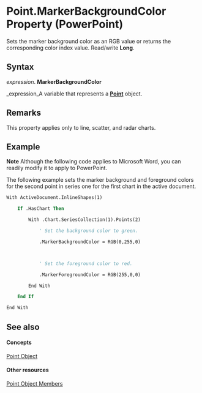 
# Point.MarkerBackgroundColor Property (PowerPoint)

Sets the marker background color as an RGB value or returns the corresponding color index value. Read/write  **Long**.


## Syntax

 _expression_. **MarkerBackgroundColor**

 _expression_A variable that represents a  **[Point](e0137fdd-5632-88d7-a6c0-57a76717e736.md)** object.


## Remarks

This property applies only to line, scatter, and radar charts. 


## Example




 **Note**  Although the following code applies to Microsoft Word, you can readily modify it to apply to PowerPoint.

The following example sets the marker background and foreground colors for the second point in series one for the first chart in the active document.




```vb
With ActiveDocument.InlineShapes(1)

    If .HasChart Then

        With .Chart.SeriesCollection(1).Points(2)

            ' Set the background color to green.

            .MarkerBackgroundColor = RGB(0,255,0)



            ' Set the foreground color to red.

            .MarkerForegroundColor = RGB(255,0,0)

        End With

    End If

End With


```


## See also


#### Concepts


 [Point Object](e0137fdd-5632-88d7-a6c0-57a76717e736.md)
#### Other resources


 [Point Object Members](ddf0303f-d97f-91fd-12b5-e569a7899ebd.md)
